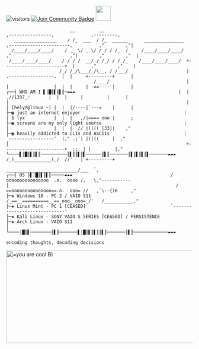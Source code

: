 ![visitors](https://vbr.nathanchung.dev/badge?page_id=he7yz.he7yz&color=00cf00)
<a href="https://discord.gg/wU8kaRVKDC"><img src="https://img.shields.io/discord/1037005487771762729.svg?style=flat&label=Helyz'%20Dystopia&color=7289DA" alt="Join Community Badge"/></a>
<img src="https://raw.githubusercontent.com/eust-w/eust-w/main/cat.webp" width="40" height="40"></img>
```
                        __         __                                       ,----------------,              ,---------,
   ________________    / /_  ___  / /_  ______      _______________    ,-----------------------,          ,"        ,"|
  /____/____/____/    / __ \/ _ \/ / / / /_  /     /____/____/____/  ,"                      ,"|        ,"        ,"  |                                       
 /____/____/____/    / / / /  __/ / /_/ / / /_    /____/____/____/  +-----------------------+  |      ,"        ,"    | 
                    /_/ /_/\___/_/\__, / /___/                      |  .-----------------.  |  |     +---------+      |
                                 /____/                             |  |                 |  |  |     | -==----'|      |
┌──┤ WHO AM I ▌│█║▌║▌║─▰▰▰                                       |  | .//1337_♤       |  |  |     |         |      |
│                                                                   |  | [helyz@linux ~] |  |  |/----|`---=    |      |
├─▣ just an internet enjoyer                                       |  | $ lyx           |  |  |   ,/|==== ooo |      ;
├─▣ screens are my only light source                               |  |                 |  |  |  // |(((( [33]|    ,"
├─▣ heavily addicted to CLIs and ASCIIs                            |  `-----------------'  |," .;'| |((((     |  ,"
│                                                                   +-----------------------+  ;;  | |         |,"     
└────▌│█║▌║▌║──────────║▌║║▌║▌──────║▌║───────║▌║▌║▌║▌───────▰▰▰    /_)______________(_/  //'   | +---------+
                                                                  ___________________________/___  `,
┌──┤ OS ├▌│█║▌║▌║─────▰▰▰                                     /  oooooooooooooooo  .o.  oooo /,   \,"-----------
│                                                               / ==ooooooooooooooo==.o.  ooo= //   ,`\--{)B     ,"
├─◈ Windows 10 - PC 2 / VAIO S11                              /_==__==========__==_ooo__ooo=_/'   /___________,"
├─◈ Linux Mint - PC 1 [CEASED]                                `-----------------------------'
├─◈ Kali Linux - SONY VAIO S SERIES [CEASED] / PERSISTENCE
├─◈ Arch Linux - VAIO S11
│
└────│█║▌────────║▌║───────▌│█║▌║▌║║▌║───────║▌║─────────────▰▰▰

encoding thoughts, decoding decisions
```
<!-- <img src=https://media1.tenor.com/m/Dj_vDyDOcwAAAAAd/helyz.gif alt="=you are cool B)" width="1000" height="300"> </img> -->
<img src=https://media1.tenor.com/m/jX8bXckV8mIAAAAC/helyz.gif alt="=you are cool B)" width="1000" height="250"> </img>

